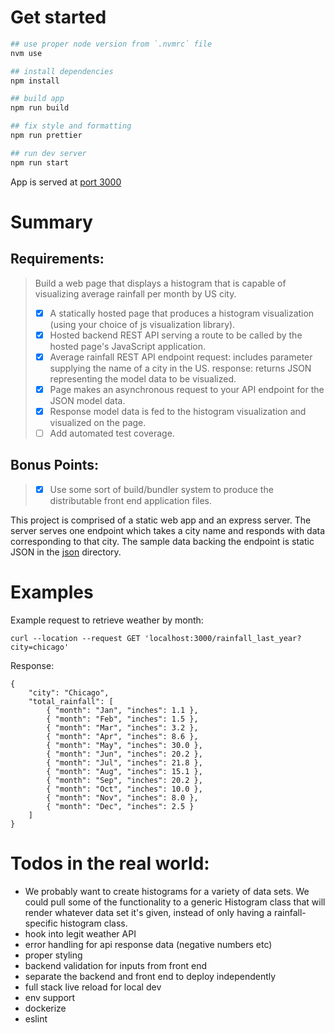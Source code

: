 # Get started
```bash
## use proper node version from `.nvmrc` file
nvm use

## install dependencies
npm install

## build app
npm run build

## fix style and formatting
npm run prettier

## run dev server
npm run start
```
App is served at [port 3000](http://localhost:3000/)


# Summary

## Requirements: 
> Build a web page that displays a histogram that is capable of visualizing average rainfall per month by US city.
> - [x] A statically hosted page that produces a histogram visualization (using your choice of js visualization library).
> - [x] Hosted backend REST API serving a route to be called by the hosted page's JavaScript application.
> - [x] Average rainfall REST API endpoint
            request: includes parameter supplying the name of a city in the US.
            response: returns JSON representing the model data to be visualized.
> - [x] Page makes an asynchronous request to your API endpoint for the JSON model data.
> - [x] Response model data is fed to the histogram visualization and visualized on the page.
> - [ ] Add automated test coverage.

## Bonus Points:
> - [x] Use some sort of build/bundler system to produce the distributable front end application files.
 
This project is comprised of a static web app and an express server. The server serves
one endpoint which takes a city name and responds with data corresponding to that city.
The sample data backing the endpoint is static JSON in the [json](./json/) directory.

# Examples 
Example request to retrieve weather by month:
```
curl --location --request GET 'localhost:3000/rainfall_last_year?city=chicago'
```

Response:
```
{
    "city": "Chicago",
    "total_rainfall": [
        { "month": "Jan", "inches": 1.1 },
        { "month": "Feb", "inches": 1.5 },
        { "month": "Mar", "inches": 3.2 },
        { "month": "Apr", "inches": 8.6 },
        { "month": "May", "inches": 30.0 },
        { "month": "Jun", "inches": 20.2 },
        { "month": "Jul", "inches": 21.8 },
        { "month": "Aug", "inches": 15.1 },
        { "month": "Sep", "inches": 20.2 },
        { "month": "Oct", "inches": 10.0 },
        { "month": "Nov", "inches": 8.0 },
        { "month": "Dec", "inches": 2.5 }
    ] 
}
```

# Todos in the real world:
- We probably want to create histograms for a variety of data sets. We could pull some of the functionality to a generic Histogram class that will render whatever data set it's given, instead of only having a rainfall-specific histogram class. 
- hook into legit weather API
- error handling for api response data (negative numbers etc)
- proper styling
- backend validation for inputs from front end
- separate the backend and front end to deploy independently
- full stack live reload for local dev
- env support
- dockerize
- eslint